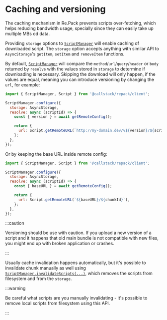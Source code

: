 # Caching and versioning

The caching mechanism in Re.Pack prevents scripts over-fetching, which helps reducing
bandwidth usage, specially since they can easily take up multiple MBs od data.

Providing `storage` options to
[`ScriptManager`](../api/repack/client/classes/ScriptManagerAPI#configure) will enable
caching of downloaded script. The `storage` option accepts anything with similar
API to `AsyncStorage`'s `getItem`, `setItem` and `removeItem` functions.

By default, [`ScriptManager`](../api/repack/client/classes/ScriptManagerAPI) will compare the `method`/`url`/`query`/`header` or `body`
returned by `resolve` with the values stored in `storage` to determine if downloading is
necessary. Skipping the download will only happen, if the values are equal, meaning you can introduce
versioning by changing the `url`, for example:

```js
import { ScriptManager, Script } from '@callstack/repack/client';

ScriptManager.configure({
  storage: AsyncStorage,
  resolve: async (scriptId) => {
    const { version } = await getRemoteConfig();

    return {
      url: Script.getRemoteURL(`http://my-domain.dev/v${version}/${scriptId}`),
    };
  },
});
```

Or by keeping the base URL inside remote config:

```js
import { ScriptManager, Script } from '@callstack/repack/client';

ScriptManager.configure({
  storage: AsyncStorage,
  resolve: async (scriptId) => {
    const { baseURL } = await getRemoteConfig();

    return {
      url: Script.getRemoteURL(`${baseURL}/${chunkId}`),
    };
  },
});
```
:::caution

Versioning should be use with caution. If you upload a new version of a script and it happens that old main bundle is not compatible with new files, you
might end up with broken application or crashes.

:::

Usually cache invalidation happens automatically, but it's possible to invalidate chunk manually as
well using [`ScriptManager.invalidateScripts(...)`](../api/repack/client/classes/ScriptManagerAPI#invalidatescripts),
which removes the scripts from filesystem and from the `storage`.

:::warning

Be careful what scripts are you manually invalidating - it's possible to remove local scripts from
filesystem using this API.

:::